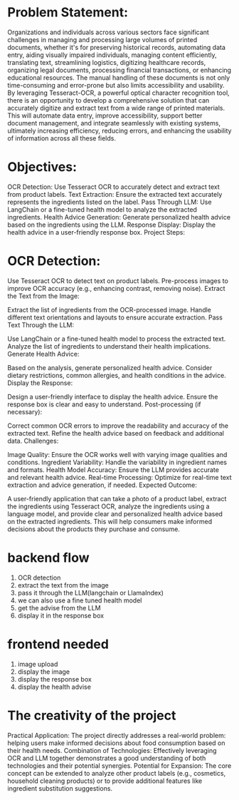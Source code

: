 # Problem Statement:

Organizations and individuals across various sectors face significant challenges in managing and processing large volumes of printed documents, whether it's for preserving historical records, automating data entry, aiding visually impaired individuals, managing content efficiently, translating text, streamlining logistics, digitizing healthcare records, organizing legal documents, processing financial transactions, or enhancing educational resources. The manual handling of these documents is not only time-consuming and error-prone but also limits accessibility and usability. By leveraging Tesseract-OCR, a powerful optical character recognition tool, there is an opportunity to develop a comprehensive solution that can accurately digitize and extract text from a wide range of printed materials. This will automate data entry, improve accessibility, support better document management, and integrate seamlessly with existing systems, ultimately increasing efficiency, reducing errors, and enhancing the usability of information across all these fields.

# Objectives:

OCR Detection: Use Tesseract OCR to accurately detect and extract text from product labels.
Text Extraction: Ensure the extracted text accurately represents the ingredients listed on the label.
Pass Through LLM: Use LangChain or a fine-tuned health model to analyze the extracted ingredients.
Health Advice Generation: Generate personalized health advice based on the ingredients using the LLM.
Response Display: Display the health advice in a user-friendly response box.
Project Steps:

# OCR Detection:

Use Tesseract OCR to detect text on product labels.
Pre-process images to improve OCR accuracy (e.g., enhancing contrast, removing noise).
Extract the Text from the Image:

Extract the list of ingredients from the OCR-processed image.
Handle different text orientations and layouts to ensure accurate extraction.
Pass Text Through the LLM:

Use LangChain or a fine-tuned health model to process the extracted text.
Analyze the list of ingredients to understand their health implications.
Generate Health Advice:

Based on the analysis, generate personalized health advice.
Consider dietary restrictions, common allergies, and health conditions in the advice.
Display the Response:

Design a user-friendly interface to display the health advice.
Ensure the response box is clear and easy to understand.
Post-processing (if necessary):

Correct common OCR errors to improve the readability and accuracy of the extracted text.
Refine the health advice based on feedback and additional data.
Challenges:

Image Quality: Ensure the OCR works well with varying image qualities and conditions.
Ingredient Variability: Handle the variability in ingredient names and formats.
Health Model Accuracy: Ensure the LLM provides accurate and relevant health advice.
Real-time Processing: Optimize for real-time text extraction and advice generation, if needed.
Expected Outcome:

A user-friendly application that can take a photo of a product label, extract the ingredients using Tesseract OCR, analyze the ingredients using a language model, and provide clear and personalized health advice based on the extracted ingredients. This will help consumers make informed decisions about the products they purchase and consume.



# backend  flow
1) OCR detection
2) extract the text from the image 
3) pass it through the LLM(langchain or LlamaIndex)
4) we can also use a fine tuned health model
5) get the advise from the LLM 
6) display it in the response box


#   frontend needed
1) image upload
2) display the image
3) display the response box
4) display the health advise



# The creativity of the project
Practical Application: The project directly addresses a real-world problem: helping users make informed decisions about food consumption based on their health needs.
Combination of Technologies: Effectively leveraging OCR and LLM together demonstrates a good understanding of both technologies and their potential synergies.
Potential for Expansion: The core concept can be extended to analyze other product labels (e.g., cosmetics, household cleaning products) or to provide additional features like ingredient substitution suggestions.




